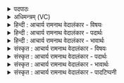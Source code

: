 <details><summary>पदपाठः</summary>

इ꣡न्द्रा꣢꣯य। म꣡द्व꣢꣯ने। सु꣣त꣢म्। प꣡रि꣢꣯। स्तो꣣भन्तु। नः। गि꣡रः꣢꣯। अ꣣र्क꣢म्। अ꣣र्चन्तु। कार꣡वः꣢। ७२२।
</details>

<details><summary>अधिमन्त्रम् (VC)</summary>

- इन्द्रः
- श्रुतकक्षः सुकक्षो वा आङ्गिरसः
- गायत्री
- षड्जः
</details>

<details><summary>हिन्दी : आचार्य रामनाथ वेदालंकार - विषयः</summary>

प्रथम ऋचा की व्याख्या पूर्वार्चिक में क्रमाङ्क १५८ पर परमात्मोपासना के विषय में की गयी है। यहाँ गुरुजन कह रहे हैं।
</details>

<details><summary>हिन्दी : आचार्य रामनाथ वेदालंकार - पदार्थः</summary>

पदार्थान्वयभाषाः -  (मद्वने)ब्रह्मविद्या में आनन्द अनुभव करनेवाले(इन्द्राय)शिष्यों के आत्मा के लिए(नः)हमारी(गिरः)वाणियाँ(सुतम्)अभिषुत ज्ञान को(परिष्टोभन्तु)परिधारित करें,देवें,जिससे(कारवः)स्तुतिकर्ता होते हुए वे(अर्कम्)पूजनीय परमात्मदेव की(अर्चन्तु)पूजा किया करें ॥१॥
</details>

<details><summary>हिन्दी : आचार्य रामनाथ वेदालंकार - भावार्थः</summary>

भावार्थभाषाः -  शिष्यों को चाहिए कि गुरुओं से लौकिक ज्ञान और ब्रह्मज्ञान प्राप्त करके गुरुजनों द्वारा उपदेश किये गये मार्ग से परमात्मा का ध्यान करते हुए उसका साक्षात्कार करें ॥१॥
</details>

<details><summary>संस्कृत : आचार्य रामनाथ वेदालंकार - विषयः</summary>

तत्र प्रथमा ऋक् पूर्वार्चिके १५८ क्रमाङ्के परमात्मार्चनविषये व्याख्याता। अत्र गुरवो ब्रुवन्ति।
</details>

<details><summary>संस्कृत : आचार्य रामनाथ वेदालंकार - पदार्थः</summary>

पदार्थान्वयभाषाः -  (मद्वने)ब्रह्मविद्यायामानन्दमनुभवते।[यो विद्यया माद्यति स मद्वा। मदी हर्षे क्वनिप्।] (इन्द्राय)शिष्याणाम् अन्तरात्मने(नः)अस्माकम्(गिरः)वाचः(सुतम्)अभिषुतं ज्ञानम्(परिष्टोभन्तु)परिधारयन्तु।[स्तुभु स्तम्भे,भ्वादिः।]येन(कारवः)स्तुतिकर्तारः सन्तस्ते(अर्कम्)अर्चनीयं परमात्मदेवम्(अर्चन्तु)पूजयन्तु ॥१॥
</details>

<details><summary>संस्कृत : आचार्य रामनाथ वेदालंकार - भावार्थः</summary>

भावार्थभाषाः -  गुरुभ्यो लौकिकं ज्ञानं ब्रह्मज्ञानं च प्राप्य शिष्या गुरूपदिष्टमार्गेण परमात्मानं ध्यायन्तस्तं साक्षात्कुर्वन्तु ॥१॥
</details>

<details><summary>संस्कृत : आचार्य रामनाथ वेदालंकार - पादटिप्पनी</summary>

टिप्पणी:   १.ऋ० ८।९२।१९,अथ० २०।११०।१,साम० १५८।
</details>